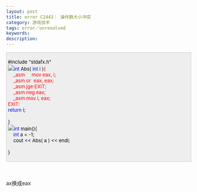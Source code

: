 ```yaml
---
layout: post
title: error C2443： 操作数大小冲突
category: 游戏技术
tags: error／unresolved
keywords: 
description: 
---
```


<div
style="border-bottom:#cccccc 1px solid;border-left:#cccccc 1px solid;padding-bottom:4px;background-color:#eeeeee;padding-left:4px;width:98%;padding-right:5px;font-size:13px;word-break:break-all;border-top:#cccccc 1px solid;border-right:#cccccc 1px solid;padding-top:4px;">

<span style="color:#000000;">\#include </span><span
style="color:#000000;">"</span><span
style="color:#000000;">stdafx.h</span><span
style="color:#000000;">"</span><span style="color:#000000;">\
 ![](/Images/OutliningIndicators/ContractedBlock.gif)</span><span
style="color:#0000ff;">int</span><span
style="color:#000000;"> Abs( </span><span
style="color:#0000ff;">int</span><span
style="color:#000000;"> i )</span><span
id="Codehighlighter1_36_145_Closed_Text"
style="border-bottom:#808080 1px solid;border-left:#808080 1px solid;background-color:#ffffff;display:none;border-top:#808080 1px solid;border-right:#808080 1px solid;">![](http://www.cppblog.com/Images/dot.gif)</span><span
id="Codehighlighter1_36_145_Open_Text"><span style="color:red;">{\
    </span><span style="color:red;"> \_asm     mov eax, i;\
 </span><span style="color:red;">    \_asm or  eax, eax;\
 </span><span style="color:red;">    \_asm jge EXIT;\
 </span><span style="color:red;">    \_asm neg eax;\
 </span><span style="color:red;">    \_asm mov i, eax;\
 </span><span style="color:red;">EXIT:    </span><span
style="color:red;">\
 </span><span style="color:#0000ff;">return</span><span
style="color:#000000;"> i;\
     \
 }</span></span><span style="color:#000000;">\
 ![](/Images/OutliningIndicators/ContractedBlock.gif)</span><span
style="color:#0000ff;">int</span><span
style="color:#000000;"> main()</span><span
id="Codehighlighter1_157_200_Closed_Text"
style="border-bottom:#808080 1px solid;border-left:#808080 1px solid;background-color:#ffffff;display:none;border-top:#808080 1px solid;border-right:#808080 1px solid;">![](http://www.cppblog.com/Images/dot.gif)</span><span
id="Codehighlighter1_157_200_Open_Text"><span style="color:#000000;">{\
     </span><span style="color:#0000ff;">int</span><span
style="color:#000000;"> a </span><span
style="color:#000000;">=</span><span
style="color:#000000;"> </span><span
style="color:#000000;">-</span><span
style="color:#000000;">1</span><span style="color:#000000;">;\
     cout </span><span style="color:#000000;">\<\<</span><span
style="color:#000000;"> Abs( a ) </span><span
style="color:#000000;">\<\<</span><span style="color:#000000;"> endl;\
\
 }</span></span>

</div>

\
\
 ax换成eax








